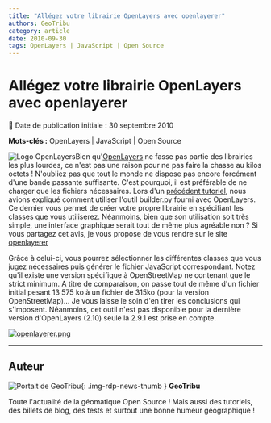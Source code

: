 ```yaml
---
title: "Allégez votre librairie OpenLayers avec openlayerer"
authors: GeoTribu
category: article
date: 2010-09-30
tags: OpenLayers | JavaScript | Open Source
---
```


# Allégez votre librairie OpenLayers avec openlayerer


:calendar: Date de publication initiale : 30 septembre 2010

**Mots-clés :** OpenLayers | JavaScript | Open Source


![Logo OpenLayers](https://cdn.geotribu.fr/img/logos-icones/logiciels_librairies/openlayers.png)Bien qu'[OpenLayers](https://openlayers.org/) ne fasse pas partie des librairies les plus lourdes, ce n'est pas une raison pour ne pas faire la chasse au kilos octets ! N'oubliez pas que tout le monde ne dispose pas encore forcément d'une bande passante suffisante. C'est pourquoi, il est préférable de ne charger que les fichiers nécessaires. Lors d'un [précédent tutoriel](http://geotribu.net/node/52), nous avions expliqué comment utiliser l'outil builder.py fourni avec OpenLayers. Ce dernier vous permet de créer votre propre librairie en spécifiant les classes que vous utiliserez. Néanmoins, bien que son utilisation soit très simple, une interface graphique serait tout de même plus agréable non ? Si vous partagez cet avis, je vous propose de vous rendre sur le site [openlayerer](http://openlayerer.appspot.com/)

Grâce à celui-ci, vous pourrez sélectionner les différentes classes que vous jugez nécessaires puis générer le fichier JavaScript correspondant. Notez qu'il existe une version spécifique à OpenStreetMap ne contenant que le strict minimum. A titre de comparaison, on passe tout de même d'un fichier initial pesant 13 575 ko à un fichier de 315ko (pour la version OpenStreetMap)... Je vous laisse le soin d'en tirer les conclusions qui s'imposent. Néanmoins, cet outil n'est pas disponible pour la dernière version d'OpenLayers (2.10) seule la 2.9.1 est prise en compte.

[![openlayerer.png](/sites/default/files/Tuto/img/Blog/OpenLayers/openlayerer.png)](http://openlayerer.appspot.com/)



----

## Auteur

![Portait de GeoTribu](https://cdn.geotribu.fr/img/internal/charte/geotribu\_logo\_64x64.png){: .img-rdp-news-thumb }
**GeoTribu**

Toute l'actualité de la géomatique Open Source ! Mais aussi des tutoriels, des billets de blog, des tests et surtout une bonne humeur géographique !
